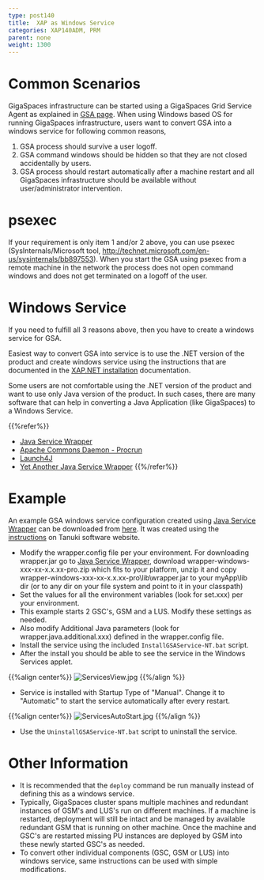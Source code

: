 ```yaml
---
type: post140
title:  XAP as Windows Service
categories: XAP140ADM, PRM
parent: none
weight: 1300
---
```


 

# Common Scenarios

GigaSpaces infrastructure can be started using a GigaSpaces Grid Service Agent as explained in [GSA page](../overview/the-runtime-environment.html#gsa). When using Windows based OS for running GigaSpaces infrastructure, users want to convert GSA into a windows service for following common reasons,

1. GSA process should survive a user logoff.
1. GSA command windows should be hidden so that they are not closed accidentally by users.
1. GSA process should restart automatically after a machine restart and all GigaSpaces infrastructure should be available without user/administrator intervention.

# psexec

If your requirement is only item 1 and/or 2 above, you can use psexec (SysInternals/Microsoft tool, http://technet.microsoft.com/en-us/sysinternals/bb897553). When you start the GSA using psexec from a remote machine in the network the process does not open command windows and does not get terminated on a logoff of the user.

# Windows Service

If you need to fulfill all 3 reasons above, then you have to create a windows service for GSA.

Easiest way to convert GSA into service is to use the .NET version of the product and create windows service using the instructions that are documented in the [XAP.NET installation](../dev-dotnet/installation-overview.html) documentation.

Some users are not comfortable using the .NET version of the product and want to use only Java version of the product. In such cases, there are many software that can help in converting a Java Application (like GigaSpaces) to a Windows Service.

{{%refer%}}

- [Java Service Wrapper](http://wrapper.tanukisoftware.org/)
- [Apache Commons Daemon - Procrun](http://commons.apache.org/daemon/procrun.html)
- [Launch4J](http://launch4j.sourceforge.net/)
- [Yet Another Java Service Wrapper](http://sourceforge.net/projects/yajsw/)
{{%/refer%}}

# Example

An example GSA windows service configuration created using [Java Service Wrapper](http://wrapper.tanukisoftware.org/) can be downloaded from [here](/download_files/myApp.zip). It was created using the [instructions](http://wrapper.tanukisoftware.com/doc/english/integrate-simple-win.html#allTogether) on Tanuki software website.


- Modify the wrapper.config file per your environment. For downloading wrapper.jar go to [Java Service Wrapper](http://wrapper.tanukisoftware.org/), download wrapper-windows-xxx-xx-x.x.xx-pro.zip which fits to your platform, unzip it and copy wrapper-windows-xxx-xx-x.x.xx-pro\lib\wrapper.jar to your myApp\lib dir (or to any dir on your file system and point to it in your classpath)
- Set the values for all the environment variables (look for set.xxx) per your environment.
- This example starts 2 GSC's, GSM and a LUS. Modify these settings as needed.
- Also modify Additional Java parameters (look for wrapper.java.additional.xxx) defined in the wrapper.config file.
- Install the service using the included `InstallGSAService-NT.bat` script.
- After the install you should be able to see the service in the Windows Services applet.


{{%align center%}}
![ServicesView.jpg](/attachment_files/ServicesView.jpg)
{{%/align  %}}

- Service is installed with Startup Type of "Manual". Change it to "Automatic" to start the service automatically after every restart.

{{%align center%}}
![ServicesAutoStart.jpg](/attachment_files/ServicesAutoStart.jpg)
{{%/align  %}}

- Use the `UninstallGSAService-NT.bat` script to uninstall the service.

# Other Information

- It is recommended that the `deploy` command be run manually instead of defining this as a windows service.
- Typically, GigaSpaces cluster spans multiple machines and redundant instances of GSM's and LUS's run on different machines. If a machine is restarted, deployment will still be intact and be managed by available redundant GSM that is running on other machine. Once the machine and GSC's are restarted missing PU instances are deployed by GSM into these newly started GSC's as needed.
- To convert other individual components (GSC, GSM or LUS) into windows service, same instructions can be used with simple modifications.
